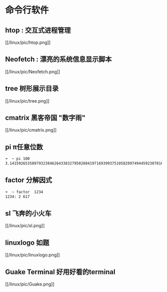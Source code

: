 # 命令行软件

## htop : 交互式进程管理

[[/linux/pic/htop.png]]
## Neofetch : 漂亮的系统信息显示脚本
[[/linux/pic/Neofetch.png]]
## tree 树形展示目录
[[/linux/pic/tree.png]]
## cmatrix 黑客帝国 "数字雨"
[[/linux/pic/cmatrix.png]]
## pi π任意位数
```bash
➜  ~ pi 100
3.141592653589793238462643383279502884197169399375105820974944592307816406286208998628034825342117067
```
## factor 分解因式
```bash
➜  ~ factor  1234
1234: 2 617
```
## sl  飞奔的小火车
[[/linux/pic/sl.png]]

## linuxlogo 如题
[[/linux/pic/linuxlogo.png]]

## Guake Terminal 好用好看的terminal
[[/linux/pic/Guake.png]]